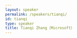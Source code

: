 ```yaml
---
layout: speaker
permalink: /speakers/tianqi/
id: tianqi
type: speaker
title: Tianqi Zhang（Microsoft）
---
```

